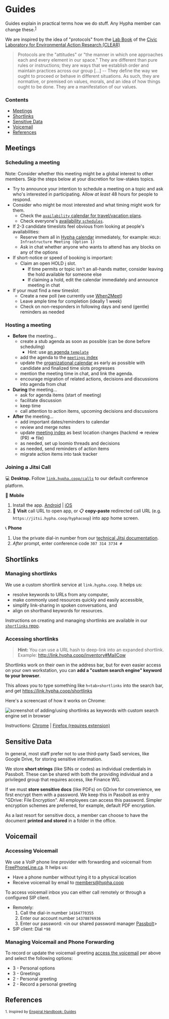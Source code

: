 # Guides

Guides explain in practical terms how we do stuff. Any Hypha member can
change these.<sup>[1](#references)</sup>

We are inspired by the idea of "protocols" from the [Lab
Book][clear-lab-book] of the [Civic Laboratory for Environmental Action
Research (CLEAR)][clear]

> Protocols are the "attitudes" or "the manner in which one approaches each and
every element in our space." They are different than pure rules or
instructions; they are ways that we establish order and maintain practices
across our group [...] -- They define the way we ought to proceed or behave in
different situations. As such, they are normative, or premised on values,
morals, and an idea of how things ought to be done. They are a manifestation of
our values.

### Contents

- [Meetings](#meetings)
- [Shortlinks](#shortlinks)
- [Sensitive Data](#sensitive-data)
- [Voicemail](#voicemail)
- [References](#references)

## Meetings

### Scheduling a meeting

Note: Consider whether this meeting might be a global interest to other
members. Skip the steps below at your discretion for low-stakes topics.

- Try to announce your intention to schedule a meeting on a topic and ask
  who's interested in participating. Allow _at least_ 48 hours for people to respond.
- Consider who might be most interested and what timing might work for
  them.
  - Check the [`availability` calendar for travel/vacation plans][availability].
  - Check everyone's [availability `schedules`][schedules].
- If 2-3 candidate timeslots feel obvious from looking at people's
  availabilities:
  - Reserve them all in [Hypha calendar][calendar] immediately, for example: `HOLD:
    Infrastructure Meeting (Option 1)`
  - Ask in chat whether anyone who wants to attend has any blocks on any
    of the options
- If short-notice or speed of booking is important:
  - Claim an open HOLD [:information_source:](/meetings.md#holds) slot.
    - If time permits or topic isn't an all-hands matter, consider
      leaving the hold available for someone else
    - If claiming a hold, edit the calendar immediately and announce
      meeting in chat
- If your must find a new timeslot:
  - Create a new poll (we currently use [When2Meet](https://www.when2meet.com/))
  - Leave ample time for completion (ideally 1 week)
  - Check on non-responders in following days and send (gentle)
    reminders as needed

### Hosting a meeting

- **Before** the meeting...
  - create a stub agenda as soon as possible (can be done before scheduling)
    - Hint: use [an agenda `template`][template]
  - add the agenda to the [`meetings` index][meetings]
  - update the [organizational calendar][calendar] as early as possible with candidate and finalized time slots
    progresses
  - mention the meeting time in chat, and link the agenda.
  - encourage migration of related actions, decisions and discussions
    into agenda from chat
- **During** the meeting...
  - ask for agenda items (start of meeting)
  - facilitate discussion
  - keep time
  - call attention to action items, upcoming decisions and discussions
- **After** the meeting...
  - add important dates/reminders to calendar
  - review and merge notes
  - update [meeting index][meetings] as best location changes
    (hackmd => review (PR) => file)
  - as needed, set up loomio threads and decisions
  - as needed, send reminders of action items
  - migrate action items into task tracker
  
### Joining a Jitsi Call

💻 **Desktop.** Follow [`link.hypha.coop/calls`](https://link.hypha.coop/calls) to our default conference platform.

📱 **Mobile**
  1. Install the app. [Android][jitsi-android] | [iOS][jitsi-ios]
  2. 🔗 **Visit** call URL to open app, or 📋 **copy-paste** redirected call URL (e.g. `https://jitsi.hypha.coop/hyphacoop`) into app home screen.
  
   [jitsi-android]: http://jitsi.org/android
   [jitsi-ios]: http://jitsi.org/ios

📞 **Phone**
  1. Use the private dial-in number from our [technical Jitsi documentation](https://github.com/hyphacoop/organizing-private/blob/master/documents/infrastructure/jitsi.md).
  2. _After_ prompt, enter conference code `307 314 3734 #`

## Shortlinks

### Managing shortlinks

We use a custom shortlink service at `link.hypha.coop`. It helps us:
- resolve keywords to URLs from any computer,
- make commonly used resources quickly and easily accessible,
- simplify link-sharing in spoken conversations, and
- align on shorthand keywords for resources.

Instructions on creating and managing shortlinks are available in
our [`shortlinks` repo](https://github.com/hyphacoop/shortlinks).

### Accessing shortlinks

> **Hint:** You can use a URL hash to deep-link into an expanded shortlink.
> Example:&nbsp;http://link.hypha.coop/inventory#MailCow

Shortlinks work on their own in the address bar, but for even easier access on your own
workstation, you can **add a "custom search engine" keyword to your
browser**.

This allows you to type something like `h<tab>shortlinks` into the
search bar, and get https://link.hypha.coop/shortlinks

Here's a screencast of how it works on Chrome:

![screenshot of adding/using shortlinks as keywords with custom search
engine set in browser](https://i.imgur.com/2D8B7kS.gif)

Instructions:
[Chrome](https://www.techrepublic.com/article/pro-tip-add-custom-search-engines-in-chrome-for-more-efficient-searching/)
| [Firefox (requires extension)](https://addons.mozilla.org/en-US/firefox/addon/add-custom-search-engine/)

## Sensitive Data

In general, most staff prefer not to use third-party SaaS services, like Google Drive, for storing sensitive information.

We store **short strings** (like SINs or codes) as individual credentials in Passbolt. These can be shared with both the providing individual and a privileged group that requires access, like Finance WG.

If we must **store sensitive docs** (like PDFs) on GDrive for convenience, we first encrypt them with a password. We keep this in Passbolt as entry "GDrive: File Encryption". All employees can access this password. Simpler encryption schemes are preferred, for example, default PDF encryption.

As a last resort for sensitive docs, a member can choose to have the document **printed and stored** in a folder in the office.

## Voicemail

### Accessing Voicemail 

We use a VoIP phone line provider with forwarding and voicemail from [FreePhoneLine.ca](https://www.freephoneline.ca/login). It helps us:

- Have a phone number without tying it to a physical location
- Receive voicemail by email to [members@hypha.coop](mailto:members@hypha.coop)

To access voicemail inbox you can either call remotely or through a configured SIP client.

- Remotely:
  1. Call the dial-in number `14164770355`
  1. Enter our account number `14378876936`
  1. Enter our password: <in our shared password manager [Passbolt](https://pass.hypha.coop/auth/login)>
- SIP client: 
  Dial `*98`

### Managing Voicemail and Phone Forwarding

To record or update the voicemail greeting [access the voicemail](#accessing-voicemail) per above and select the following options:

- 3 - Personal options
- 3 - Greetings 
- 2 - Personal greeting 
- 2 - Record a personal greeting

## References

<sup>1. Inspired by [Enspiral Handbook: Guides](https://handbook.enspiral.com/guides.html)</sup>

<!-- Links -->
   [clear-lab-book]: https://civiclaboratory.nl/clear-lab-book/
   [clear]: http://civiclaboratory.nl
   [availability]: https://link.hypha.coop/availability
   [schedules]: https://link.hypha.coop/schedules
   [meetings]: https://link.hypha.coop/meetings
   [template]: https://link.hypha.coop/template
   [calendar]: https://link.hypha.coop/calendar
   [service-inventory]: https://hackmd.io/WXS9Ie9wQ8OlmIhSpDpdmw?view
